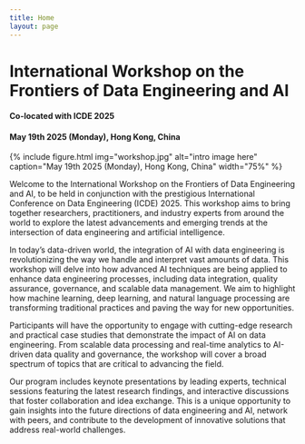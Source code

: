 ```yaml
---
title: Home
layout: page
---
```


# International Workshop on the Frontiers of Data Engineering and AI
#### Co-located with ICDE 2025
#### May 19th 2025 (Monday), Hong Kong, China

{% include figure.html img="workshop.jpg" alt="intro image here" caption="May 19th 2025 (Monday), Hong Kong, China" width="75%" %}

Welcome to the International Workshop on the Frontiers of Data Engineering and AI, to be held in conjunction with the prestigious International Conference on Data Engineering (ICDE) 2025. This workshop aims to bring together researchers, practitioners, and industry experts from around the world to explore the latest advancements and emerging trends at the intersection of data engineering and artificial intelligence.

In today’s data-driven world, the integration of AI with data engineering is revolutionizing the way we handle and interpret vast amounts of data. This workshop will delve into how advanced AI techniques are being applied to enhance data engineering processes, including data integration, quality assurance, governance, and scalable data management. We aim to highlight how machine learning, deep learning, and natural language processing are transforming traditional practices and paving the way for new opportunities.

Participants will have the opportunity to engage with cutting-edge research and practical case studies that demonstrate the impact of AI on data engineering. From scalable data processing and real-time analytics to AI-driven data quality and governance, the workshop will cover a broad spectrum of topics that are critical to advancing the field.

Our program includes keynote presentations by leading experts, technical sessions featuring the latest research findings, and interactive discussions that foster collaboration and idea exchange. This is a unique opportunity to gain insights into the future directions of data engineering and AI, network with peers, and contribute to the development of innovative solutions that address real-world challenges.

<!--{% include toc.html %}-->

<!---------->

<!--{% include template/credits.html %}-->

